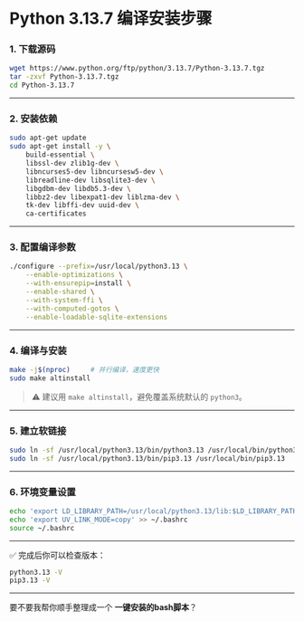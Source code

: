 # Python 3.13.7 编译安装步骤

### 1. 下载源码

```bash
wget https://www.python.org/ftp/python/3.13.7/Python-3.13.7.tgz
tar -zxvf Python-3.13.7.tgz
cd Python-3.13.7
```

---

### 2. 安装依赖

```bash
sudo apt-get update
sudo apt-get install -y \
    build-essential \
    libssl-dev zlib1g-dev \
    libncurses5-dev libncursesw5-dev \
    libreadline-dev libsqlite3-dev \
    libgdbm-dev libdb5.3-dev \
    libbz2-dev libexpat1-dev liblzma-dev \
    tk-dev libffi-dev uuid-dev \
    ca-certificates
```

---

### 3. 配置编译参数

```bash
./configure --prefix=/usr/local/python3.13 \
    --enable-optimizations \
    --with-ensurepip=install \
    --enable-shared \
    --with-system-ffi \
    --with-computed-gotos \
    --enable-loadable-sqlite-extensions
```

---

### 4. 编译与安装

```bash
make -j$(nproc)     # 并行编译，速度更快
sudo make altinstall
```

> ⚠️ 建议用 `make altinstall`，避免覆盖系统默认的 `python3`。

---

### 5. 建立软链接

```bash
sudo ln -sf /usr/local/python3.13/bin/python3.13 /usr/local/bin/python3.13
sudo ln -sf /usr/local/python3.13/bin/pip3.13 /usr/local/bin/pip3.13
```

---

### 6. 环境变量设置

```bash
echo 'export LD_LIBRARY_PATH=/usr/local/python3.13/lib:$LD_LIBRARY_PATH' >> ~/.bashrc
echo 'export UV_LINK_MODE=copy' >> ~/.bashrc
source ~/.bashrc
```

---

✅ 完成后你可以检查版本：

```bash
python3.13 -V
pip3.13 -V
```

---

要不要我帮你顺手整理成一个 **一键安装的bash脚本**？
